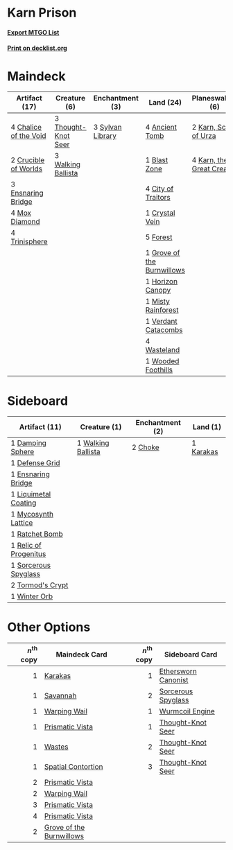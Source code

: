 # Karn Prison

#### [Export MTGO List](../collection/Karn%20Prison/Karn%20Prison.txt)
#### [Print on decklist.org](http://decklist.org/?deckmain=4%09Ancient%20Stirrings%0A4%09Ancient%20Tomb%0A1%09Blast%20Zone%0A4%09Chalice%20of%20the%20Void%0A4%09City%20of%20Traitors%0A2%09Crucible%20of%20Worlds%0A1%09Crystal%20Vein%0A3%09Ensnaring%20Bridge%0A5%09Forest%0A1%09Grove%20of%20the%20Burnwillows%0A1%09Horizon%20Canopy%0A2%09Karn,%20Scion%20of%20Urza%0A4%09Karn,%20the%20Great%20Creator%0A1%09Misty%20Rainforest%0A4%09Mox%20Diamond%0A3%09Sylvan%20Library%0A3%09Thought-Knot%20Seer%0A4%09Trinisphere%0A1%09Verdant%20Catacombs%0A3%09Walking%20Ballista%0A4%09Wasteland%0A1%09Wooded%20Foothills&deckside=2%09Choke%0A1%09Damping%20Sphere%0A1%09Defense%20Grid%0A1%09Ensnaring%20Bridge%0A1%09Karakas%0A1%09Liquimetal%20Coating%0A1%09Mycosynth%20Lattice%0A1%09Ratchet%20Bomb%0A1%09Relic%20of%20Progenitus%0A1%09Sorcerous%20Spyglass%0A2%09Tormod's%20Crypt%0A1%09Walking%20Ballista%0A1%09Winter%20Orb)
# Maindeck

|                                         Artifact (17)                                          |                                         Creature (6)                                         |                                     Enchantment (3)                                     |                                              Land (24)                                              |                                          Planeswalker (6)                                          |                                         Sorcery (4)                                          |
|------------------------------------------------------------------------------------------------|----------------------------------------------------------------------------------------------|-----------------------------------------------------------------------------------------|-----------------------------------------------------------------------------------------------------|----------------------------------------------------------------------------------------------------|----------------------------------------------------------------------------------------------|
|4 [Chalice of the Void](http://gatherer.wizards.com/Pages/Card/Details.aspx?multiverseid=442211)|3 [Thought-Knot Seer](http://gatherer.wizards.com/Pages/Card/Details.aspx?multiverseid=407519)|3 [Sylvan Library](http://gatherer.wizards.com/Pages/Card/Details.aspx?multiverseid=2240)|4 [Ancient Tomb](http://gatherer.wizards.com/Pages/Card/Details.aspx?multiverseid=409567)            |2 [Karn, Scion of Urza](http://gatherer.wizards.com/Pages/Card/Details.aspx?multiverseid=442889)    |4 [Ancient Stirrings](http://gatherer.wizards.com/Pages/Card/Details.aspx?multiverseid=442148)|
|2 [Crucible of Worlds](http://gatherer.wizards.com/Pages/Card/Details.aspx?multiverseid=129480) |3 [Walking Ballista](http://gatherer.wizards.com/Pages/Card/Details.aspx?multiverseid=423848) |                                                                                         |1 [Blast Zone](http://gatherer.wizards.com/Pages/Card/Details.aspx?multiverseid=461171)              |4 [Karn, the Great Creator](http://gatherer.wizards.com/Pages/Card/Details.aspx?multiverseid=460928)|                                                                                              |
|3 [Ensnaring Bridge](http://gatherer.wizards.com/Pages/Card/Details.aspx?multiverseid=15866)    |                                                                                              |                                                                                         |4 [City of Traitors](http://gatherer.wizards.com/Pages/Card/Details.aspx?multiverseid=6168)          |                                                                                                    |                                                                                              |
|4 [Mox Diamond](http://gatherer.wizards.com/Pages/Card/Details.aspx?multiverseid=5193)          |                                                                                              |                                                                                         |1 [Crystal Vein](http://gatherer.wizards.com/Pages/Card/Details.aspx?multiverseid=15413)             |                                                                                                    |                                                                                              |
|4 [Trinisphere](http://gatherer.wizards.com/Pages/Card/Details.aspx?multiverseid=43545)         |                                                                                              |                                                                                         |5 [Forest](http://gatherer.wizards.com/Pages/Card/Details.aspx?multiverseid=439860)                  |                                                                                                    |                                                                                              |
|                                                                                                |                                                                                              |                                                                                         |1 [Grove of the Burnwillows](http://gatherer.wizards.com/Pages/Card/Details.aspx?multiverseid=130595)|                                                                                                    |                                                                                              |
|                                                                                                |                                                                                              |                                                                                         |1 [Horizon Canopy](http://gatherer.wizards.com/Pages/Card/Details.aspx?multiverseid=409571)          |                                                                                                    |                                                                                              |
|                                                                                                |                                                                                              |                                                                                         |1 [Misty Rainforest](http://gatherer.wizards.com/Pages/Card/Details.aspx?multiverseid=405102)        |                                                                                                    |                                                                                              |
|                                                                                                |                                                                                              |                                                                                         |1 [Verdant Catacombs](http://gatherer.wizards.com/Pages/Card/Details.aspx?multiverseid=405113)       |                                                                                                    |                                                                                              |
|                                                                                                |                                                                                              |                                                                                         |4 [Wasteland](http://gatherer.wizards.com/Pages/Card/Details.aspx?multiverseid=413790)               |                                                                                                    |                                                                                              |
|                                                                                                |                                                                                              |                                                                                         |1 [Wooded Foothills](http://gatherer.wizards.com/Pages/Card/Details.aspx?multiverseid=405116)        |                                                                                                    |                                                                                              |


# Sideboard

|                                         Artifact (11)                                          |                                        Creature (1)                                         |                                 Enchantment (2)                                 |                                      Land (1)                                      |
|------------------------------------------------------------------------------------------------|---------------------------------------------------------------------------------------------|---------------------------------------------------------------------------------|------------------------------------------------------------------------------------|
|1 [Damping Sphere](http://gatherer.wizards.com/Pages/Card/Details.aspx?multiverseid=443101)     |1 [Walking Ballista](http://gatherer.wizards.com/Pages/Card/Details.aspx?multiverseid=423848)|2 [Choke](http://gatherer.wizards.com/Pages/Card/Details.aspx?multiverseid=45431)|1 [Karakas](http://gatherer.wizards.com/Pages/Card/Details.aspx?multiverseid=413782)|
|1 [Defense Grid](http://gatherer.wizards.com/Pages/Card/Details.aspx?multiverseid=45481)        |                                                                                             |                                                                                 |                                                                                    |
|1 [Ensnaring Bridge](http://gatherer.wizards.com/Pages/Card/Details.aspx?multiverseid=15866)    |                                                                                             |                                                                                 |                                                                                    |
|1 [Liquimetal Coating](http://gatherer.wizards.com/Pages/Card/Details.aspx?multiverseid=389578) |                                                                                             |                                                                                 |                                                                                    |
|1 [Mycosynth Lattice](http://gatherer.wizards.com/Pages/Card/Details.aspx?multiverseid=446209)  |                                                                                             |                                                                                 |                                                                                    |
|1 [Ratchet Bomb](http://gatherer.wizards.com/Pages/Card/Details.aspx?multiverseid=370623)       |                                                                                             |                                                                                 |                                                                                    |
|1 [Relic of Progenitus](http://gatherer.wizards.com/Pages/Card/Details.aspx?multiverseid=174824)|                                                                                             |                                                                                 |                                                                                    |
|1 [Sorcerous Spyglass](http://gatherer.wizards.com/Pages/Card/Details.aspx?multiverseid=435407) |                                                                                             |                                                                                 |                                                                                    |
|2 [Tormod's Crypt](http://gatherer.wizards.com/Pages/Card/Details.aspx?multiverseid=389723)     |                                                                                             |                                                                                 |                                                                                    |
|1 [Winter Orb](http://gatherer.wizards.com/Pages/Card/Details.aspx?multiverseid=643)            |                                                                                             |                                                                                 |                                                                                    |


# Other Options

|*n*<sup>th</sup> copy|                                           Maindeck Card                                           |*n*<sup>th</sup> copy|                                        Sideboard Card                                        |
|--------------------:|---------------------------------------------------------------------------------------------------|--------------------:|----------------------------------------------------------------------------------------------|
|                    1|[Karakas](http://gatherer.wizards.com/Pages/Card/Details.aspx?multiverseid=413782)                 |                    1|[Ethersworn Canonist](http://gatherer.wizards.com/Pages/Card/Details.aspx?multiverseid=174931)|
|                    1|[Savannah](http://gatherer.wizards.com/Pages/Card/Details.aspx?multiverseid=881)                   |                    2|[Sorcerous Spyglass](http://gatherer.wizards.com/Pages/Card/Details.aspx?multiverseid=435407) |
|                    1|[Warping Wail](http://gatherer.wizards.com/Pages/Card/Details.aspx?multiverseid=407522)            |                    1|[Wurmcoil Engine](http://gatherer.wizards.com/Pages/Card/Details.aspx?multiverseid=389756)    |
|                    1|[Prismatic Vista](http://gatherer.wizards.com/Pages/Card/Details.aspx?multiverseid=464193)         |                    1|[Thought-Knot Seer](http://gatherer.wizards.com/Pages/Card/Details.aspx?multiverseid=407519)  |
|                    1|[Wastes](http://gatherer.wizards.com/Pages/Card/Details.aspx?multiverseid=407694)                  |                    2|[Thought-Knot Seer](http://gatherer.wizards.com/Pages/Card/Details.aspx?multiverseid=407519)  |
|                    1|[Spatial Contortion](http://gatherer.wizards.com/Pages/Card/Details.aspx?multiverseid=407518)      |                    3|[Thought-Knot Seer](http://gatherer.wizards.com/Pages/Card/Details.aspx?multiverseid=407519)  |
|                    2|[Prismatic Vista](http://gatherer.wizards.com/Pages/Card/Details.aspx?multiverseid=464193)         |                     |                                                                                              |
|                    2|[Warping Wail](http://gatherer.wizards.com/Pages/Card/Details.aspx?multiverseid=407522)            |                     |                                                                                              |
|                    3|[Prismatic Vista](http://gatherer.wizards.com/Pages/Card/Details.aspx?multiverseid=464193)         |                     |                                                                                              |
|                    4|[Prismatic Vista](http://gatherer.wizards.com/Pages/Card/Details.aspx?multiverseid=464193)         |                     |                                                                                              |
|                    2|[Grove of the Burnwillows](http://gatherer.wizards.com/Pages/Card/Details.aspx?multiverseid=130595)|                     |                                                                                              |

